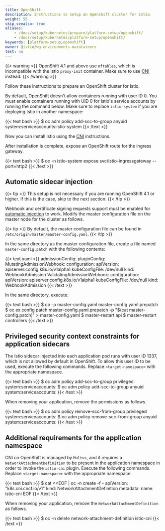```yaml
---
title: OpenShift
description: Instructions to setup an OpenShift cluster for Istio.
weight: 55
skip_seealso: true
aliases:
    - /docs/setup/kubernetes/prepare/platform-setup/openshift/
    - /docs/setup/kubernetes/platform-setup/openshift/
keywords: [platform-setup,openshift]
owner: @istio/wg-environments-maintainers
test: no
---
```


{{< warning >}}
OpenShift 4.1 and above use `nftables`, which is incompatible with the Istio `proxy-init` container. Make sure to use [CNI](/docs/setup/additional-setup/cni/) instead.
{{< /warning >}}

Follow these instructions to prepare an OpenShift cluster for Istio.

By default, OpenShift doesn't allow containers running with user ID 0.
You must enable containers running with UID 0 for Istio's service accounts
by running the command below. Make sure to replace `istio-system` if you are
deploying Istio in another namespace:

{{< text bash >}}
$ oc adm policy add-scc-to-group anyuid system:serviceaccounts:istio-system
{{< /text >}}

Now you can install Istio using the [CNI](/docs/setup/additional-setup/cni/) instructions.

After installation is complete, expose an OpenShift route for the ingress gateway.

{{< text bash >}}
$ oc -n istio-system expose svc/istio-ingressgateway --port=http2
{{< /text >}}

## Automatic sidecar injection

{{< tip >}}
This setup is not necessary if you are running OpenShift 4.1 or higher. If this is the case, skip to the next section.
{{< /tip >}}

Webhook and certificate signing requests support must be enabled for [automatic injection](/docs/setup/additional-setup/sidecar-injection/#automatic-sidecar-injection) to work. Modify the master configuration file on the master node for the cluster as follows.

{{< tip >}}
By default, the master configuration file can be found in `/etc/origin/master/master-config.yaml`.
{{< /tip >}}

In the same directory as the master configuration file, create a file named `master-config.patch` with the following contents:

{{< text yaml >}}
admissionConfig:
  pluginConfig:
    MutatingAdmissionWebhook:
      configuration:
        apiVersion: apiserver.config.k8s.io/v1alpha1
        kubeConfigFile: /dev/null
        kind: WebhookAdmission
    ValidatingAdmissionWebhook:
      configuration:
        apiVersion: apiserver.config.k8s.io/v1alpha1
        kubeConfigFile: /dev/null
        kind: WebhookAdmission
{{< /text >}}

In the same directory, execute:

{{< text bash >}}
$ cp -p master-config.yaml master-config.yaml.prepatch
$ oc ex config patch master-config.yaml.prepatch -p "$(cat master-config.patch)" > master-config.yaml
$ master-restart api
$ master-restart controllers
{{< /text >}}

## Privileged security context constraints for application sidecars

The Istio sidecar injected into each application pod runs with user ID 1337, which is not allowed by default in OpenShift. To allow this user ID to be used, execute the following commands. Replace `<target-namespace>` with the appropriate namespace.

{{< text bash >}}
$ oc adm policy add-scc-to-group privileged system:serviceaccounts:<target-namespace>
$ oc adm policy add-scc-to-group anyuid system:serviceaccounts:<target-namespace>
{{< /text >}}

When removing your application, remove the permissions as follows.

{{< text bash >}}
$ oc adm policy remove-scc-from-group privileged system:serviceaccounts:<target-namespace>
$ oc adm policy remove-scc-from-group anyuid system:serviceaccounts:<target-namespace>
{{< /text >}}

## Additional requirements for the application namespace

CNI on OpenShift is managed by `Multus`, and it requires a `NetworkAttachmentDefinition` to be present in the application namespace in order to invoke the `istio-cni` plugin. Execute the following commands. Replace `<target-namespace>` with the appropriate namespace.

{{< text bash >}}
$ cat <<EOF | oc -n <target-namespace> create -f -
apiVersion: "k8s.cni.cncf.io/v1"
kind: NetworkAttachmentDefinition
metadata:
  name: istio-cni
EOF
{{< /text >}}

When removing your application, remove the `NetworkAttachmentDefinition` as follows.

{{< text bash >}}
$ oc -n <target-namespace> delete network-attachment-definition istio-cni
{{< /text >}}
